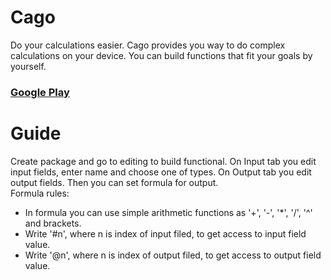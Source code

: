 # Cago
Do your calculations easier.
Cago provides you way to do complex calculations on your device. You can build functions that fit your goals by yourself.
### [Google Play](https://play.google.com/store/apps/details?id=com.cago)

# Guide
Create package and go to editing to build functional.
On Input tab you edit input fields, enter name and choose one of types. 
On Output tab you edit output fields. Then you can set formula for output.  
Formula rules:
- In formula you can use simple arithmetic functions as '+', '-', '*', '/', '^' and brackets.
- Write '#n', where n is index of input filed, to get access to input field value.
- Write '@n', where n is index of output filed, to get access to output field value.

